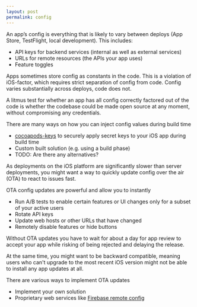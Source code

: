 ```yaml
---
layout: post
permalink: config
---
```


An app’s config is everything that is likely to vary between deploys (App Store, TestFlight, local development). This includes:

- API keys for backend services (internal as well as external services)
- URLs for remote resources (the APIs your app uses)
- Feature toggles

Apps sometimes store config as constants in the code. This is a violation of iOS-factor, which requires strict separation of config from code. Config varies substantially across deploys, code does not.

A litmus test for whether an app has all config correctly factored out of the code is whether the codebase could be made open source at any moment, without compromising any credentials.

There are many ways on how you can inject config values during build time

- [cocoapods-keys](https://github.com/orta/cocoapods-keys) to securely apply secret keys to your iOS app during build time
- Custom built solution (e.g. using a build phase)
- TODO: Are there any alternatives?

As deployments on the iOS platform are significantly slower than server deployments, you might want a way to quickly update config over the air (OTA) to react to issues fast. 

OTA config updates are powerful and allow you to instantly

- Run A/B tests to enable certain features or UI changes only for a subset of your active users
- Rotate API keys
- Update web hosts or other URLs that have changed
- Remotely disable features or hide buttons

Without OTA updates you have to wait for about a day for app review to accept your app while risking of being rejected and delaying the release. 

At the same time, you might want to be backward compatible, meaning users who can't upgrade to the most recent iOS version might not be able to install any app updates at all.

There are various ways to implement OTA updates

- Implement your own solution
- Proprietary web services like [Firebase remote config](https://firebase.google.com/docs/remote-config/)
